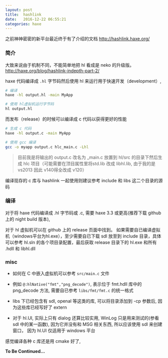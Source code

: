 ```yaml
---
layout: post
title:	hashlink
date:	2016-12-22 06:55:21
categories: haxe
---
```


之前神神密密的新平台最近终于有了介绍的文档 <http://hashlink.haxe.org/>

### 简介

大致来说由于机制不同，不能简单地把 hl 看成是 neko 的升级版。 <http://haxe.org/blog/hashlink-indepth-part-2/>

haxe 代码编译成 `.hl` 字节码然后使用 hl 来运行用于快速开发（development）,

```bash
# 编译
haxe -hl output.hl -main MyApp

# 使用 hl虚拟机运行字节码
hl output.hl
```

<!-- more -->

而发布（release）的时候可以编译成 c 代码以获得更好的性能

```bash
# 生成 c 代码
haxe -hl output.c -main MyApp

# 使用 gcc 编译
gcc -o myapp output.c hlc_main.c -Lhl
```

> 目前我是将输出的 output.c 改名为 _main.c 放置到 hl/src 的目录下然后生成 hlc 项目（可能需要在顶目属性里将std.lib 改成 libhl.lib, 由于我的是 vs2013 因此 v140得全改成 v120）

编译现存的 c 库与 hashlink 一起使用则建议参考 include 和 libs 这二个目录的源码

### 编译

对于将 haxe 代码编译成 .hl 字节码或 .c, 需要 haxe 3.3 或更高(推荐下载 github 上的 night build 版本),

对于 hl 虚拟机可以在 github 上的 release 页面中找到。
如果需要自已编译虚拟机（windows平台为hl.exe），至少需要自已下载 sdl 放至到 include 目录，具体可以参考 hl.sln 的各个项目录配置，最后获取 release 目录下的 hl.exe 和所有 .hdll 和 libhl.dll


### misc

* 如何在 C 中嵌入虚拟机可以参考 `src/main.c` 文件

* 例如 `@:hlNative("fmt","png_decode")`, 表示位于 fmt.hdll 库中的 png_decode 方法, 需要自已参考 `libs/fmt/fmt.c` 的统一格式

* libs 下已经包含有 sdl, openal 等这类的库, 可以将目录添加到 -cp 参数后, 因为这些库已经写好了 extern

* 对于 hl.UI, 实际上只有 dialog 还算比较实用, WinLog 只是用来测试的(参看 sdl 中的某一函数), 因为它并没有和 MSG 相关东西, 所以应该使用 sdl 来创建窗口， 因为 hl.UI 仅适用于 windows 平台


感觉编译各种 c 库还是用 cmake 好了,

**To Be Continued...**
